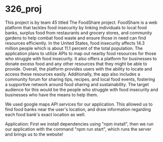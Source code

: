 # 326_proj

This project is by team 45 titled The FoodShare project. 
FoodShare is a web platform that tackles food insecurity by linking individuals to local food banks, surplus food from restaurants and grocery stores, and community gardens to help combat food waste and ensure those in need can find resources efficiently. In the United States, food insecurity affects 14.3 million people which is about 11.1 percent of the total population. The application plans to utilize APIs to map out nearby food resources for those who struggle with food insecurity. It also offers a platform for businesses to donate excess food and any other resources that they might be able to provide. Overall, the platform provides users with the ability to locate and access these resources easily. Additionally, the app also includes a community forum for sharing tips, recipes, and local food events, fostering a supportive network around food sharing and sustainability. The target audience for this would be the people who struggle with food insecurity and businesses who have the means to help them.


We used google maps API services for our application. This allowed us to find food banks near the user's location, and draw information regarding each food bank's exact location as well. 

Application: First we install dependencies using "npm install", then we run our application with the command "npm run start", which runs the server and brings us to the website!